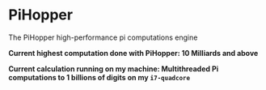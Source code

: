 # PiHopper
The PiHopper high-performance pi computations engine

**Current highest computation done with PiHopper: 10 Milliards and above**


**Current calculation running on my machine:
 Multithreaded Pi computations to 1 billions of digits on my `i7-quadcore`**
